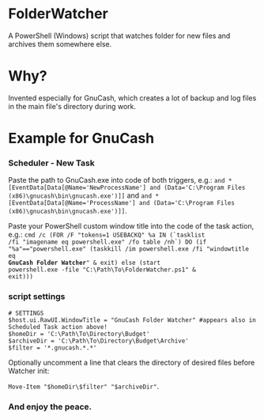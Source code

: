 # FolderWatcher
A PowerShell (Windows) script that watches folder for new files and archives them somewhere else.

# Why?
Invented especially for GnuCash, which creates a lot of backup and log files in the main file's directory during work.

# Example for GnuCash
### Scheduler - New Task ###
Paste the path to GnuCash.exe into code of both triggers, e.g.:
`and *[EventData[Data[@Name='NewProcessName'] and (Data='C:\Program Files (x86)\gnucash\bin\gnucash.exe')]]`
and
`and *[EventData[Data[@Name='ProcessName'] and (Data='C:\Program Files (x86)\gnucash\bin\gnucash.exe')]]`.

Paste your PowerShell custom window title into the code of the task action, e.g.: <code>cmd /c (FOR /F "tokens=1 USEBACKQ" %a IN (&#96;tasklist /fi "imagename eq powershell.exe" /fo table /nh&#96;) DO (if "%a"=="powershell.exe" (taskkill /im powershell.exe /fi "windowtitle eq **GnuCash Folder Watcher**" & exit) else (start powershell.exe -file "C:\Path\To\FolderWatcher.ps1" & exit)))</code>

### script settings ###
```
# SETTINGS
$host.ui.RawUI.WindowTitle = "GnuCash Folder Watcher" #appears also in Scheduled Task action above!
$homeDir = 'C:\Path\To\Directory\Budget'
$archiveDir = 'C:\Path\To\Directory\Budget\Archive'
$filter = '*.gnucash.*.*'
```

Optionally uncomment a line that clears the directory of desired files before Watcher init:

`Move-Item "$homeDir\$filter" "$archiveDir"`.

### And enjoy the peace. ###
